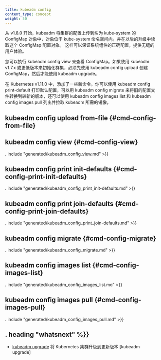 ```yaml
---
title: kubeadm config
content_type: concept
weight: 50
---
```


<!-- overview -->
<!--
Beginning with v1.8.0, kubeadm uploads the configuration of your cluster to a ConfigMap called
`kubeadm-config` in the `kube-system` namespace, and later reads the ConfigMap when upgrading.
This enables correct configuration of system components, and provides a seamless user experience.
-->

从 v1.8.0 开始，kubeadm 将集群的配置上传到名为 kube-system 的 ConfigMap 对象中，对象位于 kube-system 命名空间内。并在以后的升级中读取这个 ConfigMap 配置对象。
这样可以保证系统组件的正确配置，提供无缝的用户体验。

<!--
You can execute `kubeadm config view` to view the ConfigMap. If you initialized your cluster using
kubeadm v1.7.x or lower, you must use `kubeadm config upload` to create the ConfigMap before you
may use `kubeadm upgrade`.
-->

您可以执行 kubeadm config view 来查看 ConfigMap。如果使用 kubeadm v1.7.x 或更低版本来初始化群集，必须先使用 kubeadm config upload 创建 ConfigMap，然后才能使用 kubeadm upgrade。

<!--
In Kubernetes v1.11.0, some new commands were added. You can use `kubeadm config print-default`
to print the default configuration and `kubeadm config migrate` to convert your old configuration
files to a newer version. `kubeadm config images list` and `kubeadm config images pull` can be used
to list and pull the images that kubeadm requires.
-->

在 Kubernetes v1.11.0 中，添加了一些新命令。你可以使用 kubeadm config print-default
打印默认配置，可以用 kubeadm config migrate 来将旧的配置文件转换到较新的版本，还可以使用 kubeadm config images list 和 kubeadm config images pull
列出并拉取 kubeadm 所需的镜像。



<!-- body -->
## kubeadm config upload from-file {#cmd-config-from-file}

## kubeadm config view {#cmd-config-view}
. include "generated/kubeadm_config_view.md" >}}

## kubeadm config print init-defaults {#cmd-config-print-init-defaults}
. include "generated/kubeadm_config_print_init-defaults.md" >}}

## kubeadm config print join-defaults {#cmd-config-print-join-defaults}
. include "generated/kubeadm_config_print_join-defaults.md" >}}

## kubeadm config migrate {#cmd-config-migrate}
. include "generated/kubeadm_config_migrate.md" >}}

## kubeadm config images list {#cmd-config-images-list}
. include "generated/kubeadm_config_images_list.md" >}}

## kubeadm config images pull {#cmd-config-images-pull}
. include "generated/kubeadm_config_images_pull.md" >}}



## . heading "whatsnext" %}}


<!--
* [kubeadm upgrade](/docs/reference/setup-tools/kubeadm/kubeadm-upgrade/) to upgrade a Kubernetes cluster to a newer version
-->

*  [kubeadm upgrade](/docs/reference/setup-tools/kubeadm/kubeadm-upgrade/) 将 Kubernetes 集群升级到更新版本 [kubeadm upgrade]


